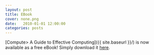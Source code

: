 ```yaml
---
layout: post
title: EBook
cover: none.png
date:   2010-01-01 12:00:00
categories: posts
---
```


[Compute> A Guide to Effective Computing]({{ site.baseurl }}/) is now available as a free eBook!  Simply download it [here](https://drive.google.com/open?id=0B0zbVEese408V05LOUxMamNQN0k).
